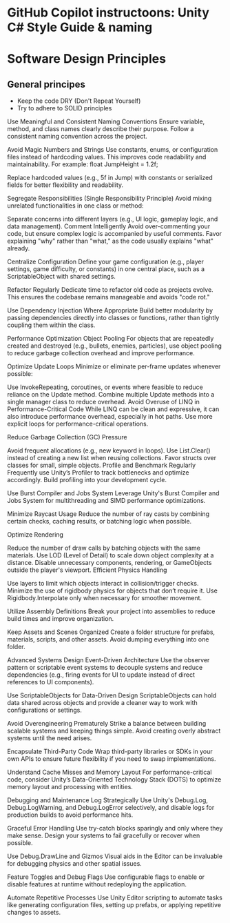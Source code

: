 # GitHub Copilot instructoons: Unity C# Style Guide & naming

# Software Design Principles
## General principes
- Keep the code DRY (Don't Repeat Yourself)
- Try to adhere to SOLID principles

Use Meaningful and Consistent Naming Conventions
Ensure variable, method, and class names clearly describe their purpose. Follow a consistent naming convention across the project.

Avoid Magic Numbers and Strings
Use constants, enums, or configuration files instead of hardcoding values. This improves code readability and maintainability. For example:
float JumpHeight = 1.2f;

Replace hardcoded values (e.g., 5f in Jump) with constants or serialized fields for better flexibility and readability.

Segregate Responsibilities (Single Responsibility Principle)
Avoid mixing unrelated functionalities in one class or method:

Separate concerns into different layers (e.g., UI logic, gameplay logic, and data management).
Comment Intelligently
Avoid over-commenting your code, but ensure complex logic is accompanied by useful comments. Favor explaining "why" rather than "what," as the code usually explains "what" already.

Centralize Configuration
Define your game configuration (e.g., player settings, game difficulty, or constants) in one central place, such as a ScriptableObject with shared settings.

Refactor Regularly
Dedicate time to refactor old code as projects evolve. This ensures the codebase remains manageable and avoids "code rot."

Use Dependency Injection Where Appropriate
Build better modularity by passing dependencies directly into classes or functions, rather than tightly coupling them within the class.

Performance Optimization
Object Pooling
For objects that are repeatedly created and destroyed (e.g., bullets, enemies, particles), use object pooling to reduce garbage collection overhead and improve performance.

Optimize Update Loops
Minimize or eliminate per-frame updates whenever possible:

Use InvokeRepeating, coroutines, or events where feasible to reduce reliance on the Update method.
Combine multiple Update methods into a single manager class to reduce overhead.
Avoid Overuse of LINQ in Performance-Critical Code
While LINQ can be clean and expressive, it can also introduce performance overhead, especially in hot paths. Use more explicit loops for performance-critical operations.

Reduce Garbage Collection (GC) Pressure

Avoid frequent allocations (e.g., new keyword in loops).
Use List<T>.Clear() instead of creating a new list when reusing collections.
Favor structs over classes for small, simple objects.
Profile and Benchmark Regularly
Frequently use Unity’s Profiler to track bottlenecks and optimize accordingly. Build profiling into your development cycle.

Use Burst Compiler and Jobs System
Leverage Unity's Burst Compiler and Jobs System for multithreading and SIMD performance optimizations.

Minimize Raycast Usage
Reduce the number of ray casts by combining certain checks, caching results, or batching logic when possible.

Optimize Rendering

Reduce the number of draw calls by batching objects with the same materials.
Use LOD (Level of Detail) to scale down object complexity at a distance.
Disable unnecessary components, rendering, or GameObjects outside the player's viewport.
Efficient Physics Handling

Use layers to limit which objects interact in collision/trigger checks.
Minimize the use of rigidbody physics for objects that don’t require it.
Use Rigidbody.Interpolate only when necessary for smoother movement.

Utilize Assembly Definitions
Break your project into assemblies to reduce build times and improve organization.

Keep Assets and Scenes Organized
Create a folder structure for prefabs, materials, scripts, and other assets. Avoid dumping everything into one folder.

Advanced Systems Design
Event-Driven Architecture
Use the observer pattern or scriptable event systems to decouple systems and reduce dependencies (e.g., firing events for UI to update instead of direct references to UI components).

Use ScriptableObjects for Data-Driven Design
ScriptableObjects can hold data shared across objects and provide a cleaner way to work with configurations or settings.

Avoid Overengineering Prematurely
Strike a balance between building scalable systems and keeping things simple. Avoid creating overly abstract systems until the need arises.

Encapsulate Third-Party Code
Wrap third-party libraries or SDKs in your own APIs to ensure future flexibility if you need to swap implementations.

Understand Cache Misses and Memory Layout
For performance-critical code, consider Unity’s Data-Oriented Technology Stack (DOTS) to optimize memory layout and processing with entities.

Debugging and Maintenance
Log Strategically
Use Unity's Debug.Log, Debug.LogWarning, and Debug.LogError selectively, and disable logs for production builds to avoid performance hits.

Graceful Error Handling
Use try-catch blocks sparingly and only where they make sense. Design your systems to fail gracefully or recover when possible.

Use Debug.DrawLine and Gizmos
Visual aids in the Editor can be invaluable for debugging physics and other spatial issues.

Feature Toggles and Debug Flags
Use configurable flags to enable or disable features at runtime without redeploying the application.

Automate Repetitive Processes
Use Unity Editor scripting to automate tasks like generating configuration files, setting up prefabs, or applying repetitive changes to assets.
